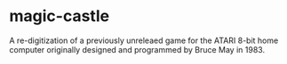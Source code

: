 # magic-castle
A re-digitization of a previously unreleaed game for the ATARI 8-bit home computer originally designed and programmed by Bruce May in 1983. 
